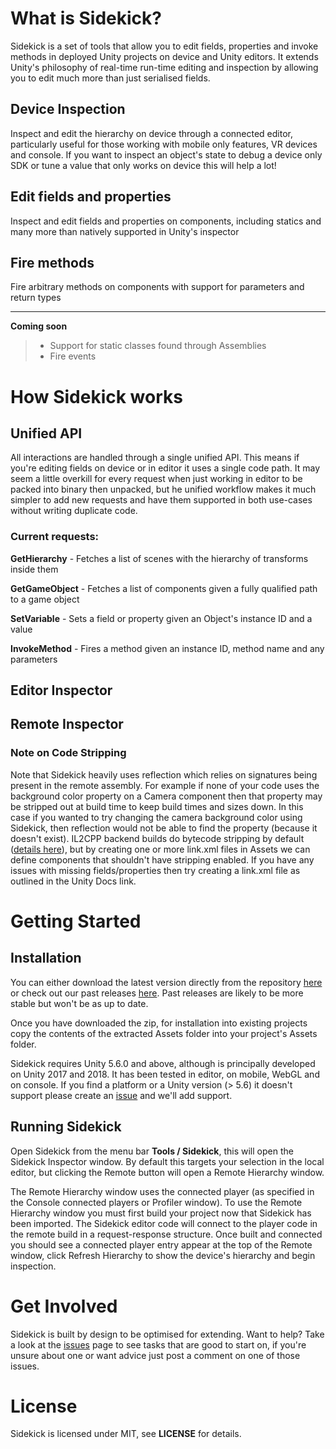 # What is Sidekick?

Sidekick is a set of tools that allow you to edit fields, properties and invoke methods in deployed Unity projects on device and Unity editors. It extends Unity's philosophy of real-time run-time editing and inspection by allowing you to edit much more than just serialised fields.

## Device Inspection

Inspect and edit the hierarchy on device through a connected editor, particularly useful for those working with mobile only features, VR devices and console. If you want to inspect an object's state to debug a device only SDK or tune a value that only works on device this will help a lot!

## Edit fields and properties 
Inspect and edit fields and properties on components, including statics and many more than natively supported in Unity's inspector

## Fire methods

Fire arbitrary methods on components with support for parameters and return types


----------


**Coming soon**
> - Support for static classes found through Assemblies
> - Fire events


# How Sidekick works

## Unified API

All interactions are handled through a single unified API. This means if you're editing fields on device or in editor it uses a single code path. It may seem a little overkill for every request when just working in editor to be packed into binary then unpacked, but he unified workflow makes it much simpler to add new requests and have them supported in both use-cases without writing duplicate code.

### Current requests:
**GetHierarchy** - Fetches a list of scenes with the hierarchy of transforms inside them

**GetGameObject** - Fetches a list of components given a fully qualified path to a game object

**SetVariable** - Sets a field or property given an Object's instance ID and a value

**InvokeMethod** - Fires a method given an instance ID, method name and any parameters

## Editor Inspector

## Remote Inspector


### Note on Code Stripping

Note that Sidekick heavily uses reflection which relies on signatures being present in the remote assembly. For example if none of your code uses the background color property on a Camera component then that property may be stripped out at build time to keep build times and sizes down. In this case if you wanted to try changing the camera background color using Sidekick, then reflection would not be able to find the property (because it doesn't exist). IL2CPP backend builds do bytecode stripping by default ([details here](https://docs.unity3d.com/Manual/IL2CPP-BytecodeStripping.html)), but by creating one or more link.xml files in Assets we can define components that shouldn't have stripping enabled. If you have any issues with missing fields/properties then try creating a link.xml file as outlined in the Unity Docs link.

# Getting Started
## Installation

You can either download the latest version directly from the repository [here](https://github.com/sabresaurus/Sidekick/archive/master.zip) or check out our past releases [here](https://github.com/sabresaurus/Sidekick/releases). Past releases are likely to be more stable but won't be as up to date.

Once you have downloaded the zip, for installation into existing projects copy the contents of the extracted Assets folder into your project's Assets folder.

Sidekick requires Unity 5.6.0 and above, although is principally developed on Unity 2017 and 2018. It has been tested in editor, on mobile, WebGL and on console. If you find a platform or a Unity version (> 5.6) it doesn't support please create an [issue](https://github.com/sabresaurus/Sidekick/issues) and we'll add support.

## Running Sidekick

Open Sidekick from the menu bar **Tools / Sidekick**, this will open the Sidekick Inspector window. By default this targets your selection in the local editor, but clicking the Remote button will open a Remote Hierarchy window.

The Remote Hierarchy window uses the connected player (as specified in the Console connected players or Profiler window). To use the Remote Hierarchy window you must first build your project now that Sidekick has been imported. The Sidekick editor code will connect to the player code in the remote build in a request-response structure. Once built and connected you should see a connected player entry appear at the top of the Remote window, click Refresh Hierarchy to show the device's hierarchy and begin inspection.

# Get Involved

Sidekick is built by design to be optimised for extending. Want to help? Take a look at the [issues](https://github.com/sabresaurus/Sidekick/issues) page to see tasks that are good to start on, if you're unsure about one or want advice just post a comment on one of those issues.

# License

Sidekick is licensed under MIT, see **LICENSE** for details.